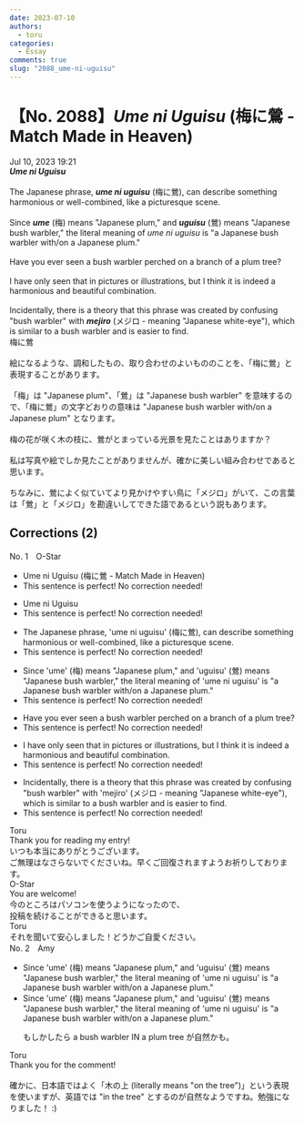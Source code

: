 ```yaml
---
date: 2023-07-10
authors:
  - toru
categories:
  - Essay
comments: true
slug: "2088_ume-ni-uguisu"
---
```


# 【No. 2088】<strong><em>Ume ni Uguisu</strong></em> (梅に鶯 - Match Made in Heaven)
<div class="date">Jul 10, 2023 19:21</div>
<div id="post"><div id="body_show_ori">
<strong><em>Ume ni Uguisu</strong></em><br/><br/>The Japanese phrase, <strong><em>ume ni uguisu</em></strong> (梅に鶯), can describe something harmonious or well-combined, like a picturesque scene.<br/><br/>Since <strong><em>ume</em></strong> (梅) means "Japanese plum," and <strong><em>uguisu</em></strong> (鶯) means "Japanese bush warbler," the literal meaning of <em>ume ni uguisu</em> is "a Japanese bush warbler with/on a Japanese plum."<br/><br/>Have you ever seen a bush warbler perched on a branch of a plum tree?<br/><br/>I have only seen that in pictures or illustrations, but I think it is indeed a harmonious and beautiful combination.<br/><br/>Incidentally, there is a theory that this phrase was created by confusing "bush warbler" with <strong><em>mejiro</em></strong> (メジロ - meaning "Japanese white-eye"), which is similar to a bush warbler and is easier to find.
</div></div>

<!-- more -->

<div id="post_ja"><div id="body_show_mo">
梅に鶯<br/><br/>絵になるような、調和したもの、取り合わせのよいもののことを、「梅に鶯」と表現することがあります。<br/><br/>「梅」は "Japanese plum"、「鶯」は "Japanese bush warbler" を意味するので、「梅に鶯」の文字どおりの意味は "Japanese bush warbler with/on a Japanese plum" となります。<br/><br/>梅の花が咲く木の枝に、鶯がとまっている光景を見たことはありますか？<br/><br/>私は写真や絵でしか見たことがありませんが、確かに美しい組み合わせであると思います。<br/><br/>ちなみに、鶯によく似ていてより見かけやすい鳥に「メジロ」がいて、この言葉は「鶯」と「メジロ」を勘違いしてできた語であるという説もあります。
</div></div>

## Corrections (2)
<div id="block"><div class="first_name"> No. 1　<span class="just_name">O-Star</span></div><div id="block2">
<ul class="correction_field">
<li class="incorrect">Ume ni Uguisu (梅に鶯 - Match Made in Heaven)</li>
<li class="corrected perfect">This sentence is perfect! No correction needed!</li>
</ul>
<ul class="correction_field">
<li class="incorrect">Ume ni Uguisu</li>
<li class="corrected perfect">This sentence is perfect! No correction needed!</li>
</ul>
<ul class="correction_field">
<li class="incorrect">The Japanese phrase, 'ume ni uguisu' (梅に鶯), can describe something harmonious or well-combined, like a picturesque scene.</li>
<li class="corrected perfect">This sentence is perfect! No correction needed!</li>
</ul>
<ul class="correction_field">
<li class="incorrect">Since 'ume' (梅) means "Japanese plum," and 'uguisu' (鶯) means "Japanese bush warbler," the literal meaning of 'ume ni uguisu' is "a Japanese bush warbler with/on a Japanese plum."</li>
<li class="corrected perfect">This sentence is perfect! No correction needed!</li>
</ul>
<ul class="correction_field">
<li class="incorrect">Have you ever seen a bush warbler perched on a branch of a plum tree?</li>
<li class="corrected perfect">This sentence is perfect! No correction needed!</li>
</ul>
<ul class="correction_field">
<li class="incorrect">I have only seen that in pictures or illustrations, but I think it is indeed a harmonious and beautiful combination.</li>
<li class="corrected perfect">This sentence is perfect! No correction needed!</li>
</ul>
<ul class="correction_field">
<li class="incorrect">Incidentally, there is a theory that this phrase was created by confusing "bush warbler" with 'mejiro' (メジロ - meaning "Japanese white-eye"), which is similar to a bush warbler and is easier to find.</li>
<li class="corrected perfect">This sentence is perfect! No correction needed!</li>
</ul>
</div><div class="name"><span class="just_name">Toru</span><br>
Thank you for reading my entry!<br/>いつも本当にありがとうございます。<br/>ご無理はなさらないでくださいね。早くご回復されますようお祈りしております。 
</div>
<div class="name"><span class="just_name">O-Star</span><br>
You are welcome!<br/>今のところはパソコンを使うようになったので、<br/>投稿を続けることができると思います。
</div>
<div class="name"><span class="just_name">Toru</span><br>
それを聞いて安心しました！どうかご自愛ください。
</div>
</div>
<div id="block"><div class="first_name"> No. 2　<span class="just_name">Amy</span></div><div id="block2">
<ul class="correction_field">
<li class="incorrect">Since 'ume' (梅) means "Japanese plum," and 'uguisu' (鶯) means "Japanese bush warbler," the literal meaning of 'ume ni uguisu' is "a Japanese bush warbler with/on a Japanese plum."</li>
<li class="corrected correct">
Since 'ume' (梅) means "Japanese plum," and 'uguisu' (鶯) means "Japanese bush warbler," the literal meaning of 'ume ni uguisu' is "a Japanese bush warbler with/on a Japanese plum."
<p class="correction_comment">もしかしたら a bush warbler IN a plum tree が自然かも。</p>
</li>
</ul>
</div><div class="name"><span class="just_name">Toru</span><br>
Thank you for the comment!<br/><br/>確かに、日本語ではよく「木の上 (literally means "on the tree")」という表現を使いますが、英語では "in the tree" とするのが自然なようですね。勉強になりました！ :)
</div>
</div>
